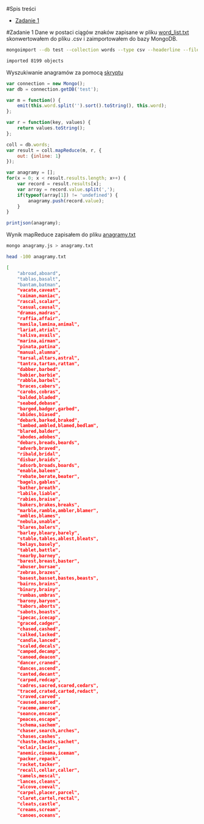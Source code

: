#Spis treści
- [Zadanie 1](#zadanie-1)

#Zadanie 1
Dane w postaci ciągów znaków zapisane w pliku [word_list.txt](http://wbzyl.inf.ug.edu.pl/nosql/doc/data/word_list.txt) skonwertowałem do pliku .csv i zaimportowałem do bazy MongoDB.
```sh
mongoimport --db test --collection words --type csv --headerline --file word_list.csv

imported 8199 objects
```

Wyszukiwanie anagramów za pomocą [skryptu](https://github.com/psynowczyk/Tnosql3/blob/master/anagramy.js)
```js
var connection = new Mongo();
var db = connection.getDB('test');

var m = function() {
	emit(this.word.split('').sort().toString(), this.word);
};

var r = function(key, values) {
	return values.toString();
};

coll = db.words;
var result = coll.mapReduce(m, r, {
	out: {inline: 1}
});

var anagramy = [];
for(x = 0; x < result.results.length; x++) {
	var record = result.results[x];
	var array = record.value.split(',');
	if(typeof(array[1]) != 'undefined') {
		anagramy.push(record.value);
	}
}

printjson(anagramy);
```

Wynik mapReduce zapisałem do pliku [anagramy.txt](https://github.com/psynowczyk/Tnosql3/blob/master/anagramy.txt)
```sh
mongo anagramy.js > anagramy.txt

head -100 anagramy.txt

[
	"abroad,aboard",
	"tablas,basalt",
	"bantam,batman",
	"vacate,caveat",
	"caiman,maniac",
	"rascal,scalar",
	"casual,causal",
	"dramas,madras",
	"raffia,affair",
	"manila,lamina,animal",
	"lariat,atrial",
	"saliva,avails",
	"marina,airman",
	"pinata,patina",
	"manual,alumna",
	"tarsal,altars,astral",
	"tantra,tartan,rattan",
	"dabber,barbed",
	"babier,barbie",
	"rabble,barbel",
	"braces,cabers",
	"carobs,cobras",
	"balded,bladed",
	"seabed,debase",
	"barged,badger,garbed",
	"abides,biased",
	"debark,barked,braked",
	"lambed,ambled,blamed,bedlam",
	"blared,balder",
	"abodes,adobes",
	"debars,breads,beards",
	"adverb,braved",
	"ribald,bridal",
	"disbar,braids",
	"adsorb,broads,boards",
	"enable,baleen",
	"rebate,berate,beater",
	"bagels,gables",
	"bather,breath",
	"labile,liable",
	"rabies,braise",
	"bakers,brakes,breaks",
	"marble,ramble,ambler,blamer",
	"ambles,blames",
	"nebula,unable",
	"blares,balers",
	"barley,bleary,barely",
	"stable,tables,ablest,bleats",
	"belays,basely",
	"tablet,battle",
	"nearby,barney",
	"barest,breast,baster",
	"abuser,bursae",
	"zebras,brazes",
	"basest,basset,bastes,beasts",
	"bairns,brains",
	"binary,brainy",
	"rumbas,umbras",
	"barony,baryon",
	"tabors,aborts",
	"sabots,boasts",
	"ipecac,icecap",
	"graced,cadger",
	"chased,cashed",
	"calked,lacked",
	"candle,lanced",
	"scaled,decals",
	"camped,decamp",
	"canoed,deacon",
	"dancer,craned",
	"dances,ascend",
	"canted,decant",
	"carped,redcap",
	"cadres,sacred,scared,cedars",
	"traced,crated,carted,redact",
	"craved,carved",
	"caused,sauced",
	"raceme,amerce",
	"seance,encase",
	"peaces,escape",
	"schema,sachem",
	"chaser,search,arches",
	"chases,cashes",
	"chaste,cheats,sachet",
	"eclair,lacier",
	"anemic,cinema,iceman",
	"packer,repack",
	"racket,tacker",
	"recall,cellar,caller",
	"camels,mescal",
	"lances,cleans",
	"alcove,coeval",
	"carpel,placer,parcel",
	"claret,cartel,rectal",
	"cleats,castle",
	"creams,scream",
	"canoes,oceans",
```